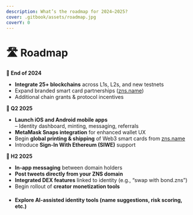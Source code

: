 ```yaml
---
description: What’s the roadmap for 2024–2025?
cover: .gitbook/assets/roadmap.jpg
coverY: 0
---
```


# 🛣️ Roadmap

**📍 End of 2024**

* **Integrate 25+ blockchains** across L1s, L2s, and new testnets
* Expand branded smart card partnerships ([zns.name](https://zns.name/))
* Additional chain grants & protocol incentives

**📱 Q2 2025**

* **Launch iOS and Android mobile apps**\
  – Identity dashboard, minting, messaging, referrals
* **MetaMask Snaps integration** for enhanced wallet UX
* Begin **global printing & shipping** of Web3 smart cards from [zns.name](https://zns.name/)
* Introduce **Sign-In With Ethereum (SIWE)** support

**🧩 H2 2025**

* **In-app messaging** between domain holders
* **Post tweets directly from your ZNS domain**
* **Integrated DEX features** linked to identity (e.g., “swap with bond.zns”)
* Begin rollout of **creator monetization tools**
* #### Explore **AI-assisted identity tools** (name suggestions, risk scoring, etc.)
